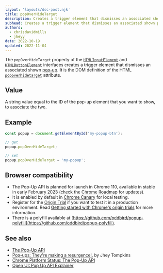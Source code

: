 ```yaml
---
layout: 'layouts/doc-post.njk'
title: popOverHideTarget
description: Creates a trigger element that dismisses an associated shown pop-up.
subhead: Creates a trigger element that dismisses an associated shown pop-up.
authors:
  - chrisdavidmills
  - jheyy
date: 2022-10-19
updated: 2022-11-04
---
```


The `popOverHideTarget` property of the [`HTMLInputElement`](https://developer.mozilla.org/docs/Web/API/HTMLInputElement) and [`HTMLButtonElement`](https://developer.mozilla.org/docs/Web/API/HTMLButtonElement) interfaces creates a trigger element that dismisses an associated shown [pop-up](/docs/web-platform/pop-up-api/). It is the DOM definition of the HTML [`popoverhidetarget`](/docs/web-platform/pop-up-api/popoverhidetarget-attribute) attribute.

## Value

A string value equal to the ID of the pop-up element that you want to show, to associate the two.

## Example

```js
const popup = document.getElementById('my-popup-btn');

// get
popup.popOverHideTarget;

// set
popup.popOverHideTarget = 'my-popup';
```

## Browser compatibility

* The Pop-Up API is planned for launch in Chrome 110, available in stable in early February 2023 (check the [Chrome Roadmap](https://chromestatus.com/roadmap) for updates).
* It is enabled by default in [Chrome Canary](https://www.google.com/chrome/canary/) for local testing.  
* Register for the [Origin Trial](/origintrials/#/view_trial/4500221927649968129) if you want to test it in a production environment. Read [Getting started with Chrome's origin trials](/docs/web-platform/origin-trials/) for more information.
* There is a polyfill available at [https://github.com/oddbird/popup-polyfill](https://github.com/oddbird/popup-polyfill).

## See also

* [The Pop-Up API](/docs/web-platform/pop-up-api/)
* [Pop-ups: They're making a resurgence!](/blog/pop-ups-theyre-making-a-resurgence/), by Jhey Tompkins
* [Chrome Platform Status: The Pop-Up API](https://chromestatus.com/feature/5463833265045504) 
* [Open UI: Pop Up API Explainer](https://open-ui.org/components/popup.research.explainer)